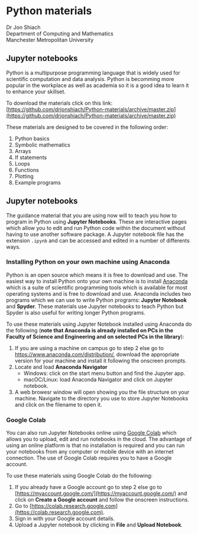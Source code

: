 # Python materials

Dr Jon Shiach</br>
Department of Computing and Mathematics</br>
Manchester Metropolitan University

## Jupyter notebooks
Python is a multipurpose programming language that is widely used for scientific computation and data analysis. Python is becomming more popular in the workplace as well as academia so it is a good idea to learn it to enhance your skillset.

To download the materials click on this link: [https://github.com/drjonshiach/Python-materials/archive/master.zip](https://github.com/drjonshiach/Python-materials/archive/master.zip)

These materials are designed to be covered in the following order:

1. Python basics
1. Symbolic mathematics
1. Arrays
1. If statements
1. Loops
1. Functions
1. Plotting
1. Example programs

## Jupyter notebooks
The guidance material that you are using now will to teach you how to program in Python using **Jupyter Notebooks**. These are interactive pages which allow you to edit and run Python code within the document without having to use another software package. A Jupyter notebook file has the extension `.ipynb` and can be accessed and edited in a number of differents ways.

### Installing Python on your own machine using Anaconda

Python is an open source which means it is free to download and use. The easiest way to install Python onto your own machine is to install [Anaconda](https://www.anaconda.com/distribution/) which is a suite of scientific programming tools which is available for most operating systems and is free to download and use. Anaconda includes two programs which we can use to write Python programs: **Jupyter Notebook** and **Spyder**. These materials use Jupyter notebooks to teach Python but Spyder is also useful for writing longer Python programs.

To use these materials using Jupyter Notebook installed using Anaconda do the following (**note that Anaconda is already installed on PCs in the Faculty of Science and Engineering and on selected PCs in the library**):

1. If you are using a machine on campus go to step 2 else go to https://www.anaconda.com/distribution/, download the appropriate version for your machine and install it following the onscreen prompts.
1. Locate and load **Anaconda Navigator**
   - Windows: click on the start menu button and find the Jupyter app.
   - macOC/Linux: load Anaconda Navigator and click on Jupyter notebook.
2. A web browesr window will open showing you the file structure on your machine. Navigate to the directory you use to store Jupyter Notebooks and click on the filename to open it.

### Google Colab

You can also run Jupyter Notebooks online using [Google Colab](https://colab.research.google.com/) which allows you to upload, edit and run notebooks in the cloud. The advantage of using an online platform is that no installation is required and you can run your notebooks from any computer or mobile device with an internet connection. The use of Google Colab requires you to have a Google account.

To use these materials using Google Colab do the following:

1. If you already have a Google account go to step 2 else go to [https://myaccount.google.com/](https://myaccount.google.com/) and click on **Create a Google account** and follow the onscreen instructions.
2. Go to [https://colab.research.google.com](https://colab.research.google.com).
3. Sign in with your Google account details.
4. Upload a Jupyter notebook by clicking in **File** and **Upload Notebook**.
